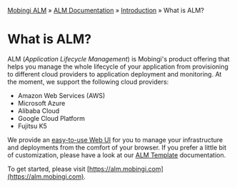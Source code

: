 [Mobingi ALM](https://mobingi.com/product/alm) » [ALM Documentation](https://mobingi.com/product/alm/documentation) » [Introduction](https://docs.mobingi.com/mobingi-alm/introduction) » What is ALM?

# What is ALM?

ALM \(_Application Lifecycle Management_\) is Mobingi's product offering that helps you manage the whole lifecycle of your application from provisioning to different cloud providers to application deployment and monitoring. At the moment, we support the following cloud providers:

* Amazon Web Services \(AWS\)
* Microsoft Azure
* Alibaba Cloud
* Google Cloud Platform
* Fujitsu K5

We provide an [easy-to-use Web UI](https://alm.mobingi.com) for you to manage your infrastructure and deployments from the comfort of your browser. If you prefer a little bit of customization, please have a look at our [ALM Template](https://docs.mobingi.com/mobingi-alm/alm-template/what-is-alm-template) documentation.

To get started, please visit [https://alm.mobingi.com](https://alm.mobingi.com).

